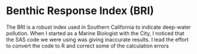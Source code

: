 # Benthic Response Index (BRI)

The BRI is a robust index used in Southern California to indicate deep-water pollution. When I started as a Marine Biologist with the City, I noticed 
that the SAS code we were using was giving inaccurate results. I lead the effort to convert the code to R and correct some of the calculation errors
